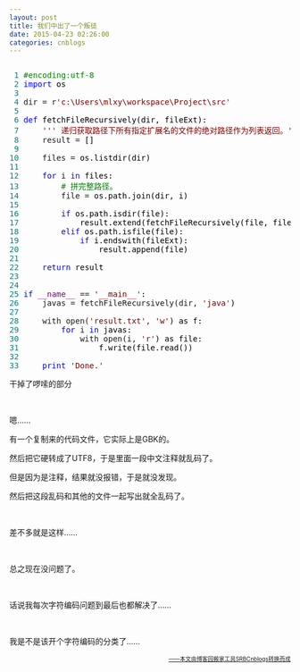 ```yaml
---
layout: post
title: 我们中出了一个叛徒
date: 2015-04-23 02:26:00
categories: cnblogs
---
```


<div class="cnblogs_code" onclick="cnblogs_code_show('e40325e4-3516-4108-90f6-a6b87f5545d9')"><img id="code_img_closed_e40325e4-3516-4108-90f6-a6b87f5545d9" class="code_img_closed" src="http://images.cnblogs.com/OutliningIndicators/ContractedBlock.gif" alt="" /><img id="code_img_opened_e40325e4-3516-4108-90f6-a6b87f5545d9" class="code_img_opened" style="display: none;" onclick="cnblogs_code_hide('e40325e4-3516-4108-90f6-a6b87f5545d9',event)" src="http://images.cnblogs.com/OutliningIndicators/ExpandedBlockStart.gif" alt="" />
<div id="cnblogs_code_open_e40325e4-3516-4108-90f6-a6b87f5545d9" class="cnblogs_code_hide">
<pre><span style="color: #008080;"> 1</span> <span style="color: #008000;">#</span><span style="color: #008000;">encoding:utf-8</span>
<span style="color: #008080;"> 2</span> <span style="color: #0000ff;">import</span><span style="color: #000000;"> os
</span><span style="color: #008080;"> 3</span>  
<span style="color: #008080;"> 4</span> dir = r<span style="color: #800000;">'</span><span style="color: #800000;">c:\Users\mlxy\workspace\Project\src</span><span style="color: #800000;">'</span>
<span style="color: #008080;"> 5</span>  
<span style="color: #008080;"> 6</span> <span style="color: #0000ff;">def</span><span style="color: #000000;"> fetchFileRecursively(dir, fileExt):
</span><span style="color: #008080;"> 7</span>     <span style="color: #800000;">'''</span><span style="color: #800000;"> 递归获取路径下所有指定扩展名的文件的绝对路径作为列表返回。</span><span style="color: #800000;">'''</span>
<span style="color: #008080;"> 8</span>     result =<span style="color: #000000;"> []
</span><span style="color: #008080;"> 9</span>     
<span style="color: #008080;">10</span>     files =<span style="color: #000000;"> os.listdir(dir)
</span><span style="color: #008080;">11</span>     
<span style="color: #008080;">12</span>     <span style="color: #0000ff;">for</span> i <span style="color: #0000ff;">in</span><span style="color: #000000;"> files:
</span><span style="color: #008080;">13</span>         <span style="color: #008000;">#</span><span style="color: #008000;"> 拼完整路径。</span>
<span style="color: #008080;">14</span>         file =<span style="color: #000000;"> os.path.join(dir, i)
</span><span style="color: #008080;">15</span>         
<span style="color: #008080;">16</span>         <span style="color: #0000ff;">if</span><span style="color: #000000;"> os.path.isdir(file):
</span><span style="color: #008080;">17</span> <span style="color: #000000;">            result.extend(fetchFileRecursively(file, fileExt))
</span><span style="color: #008080;">18</span>         <span style="color: #0000ff;">elif</span><span style="color: #000000;"> os.path.isfile(file):
</span><span style="color: #008080;">19</span>             <span style="color: #0000ff;">if</span><span style="color: #000000;"> i.endswith(fileExt):
</span><span style="color: #008080;">20</span> <span style="color: #000000;">                result.append(file)
</span><span style="color: #008080;">21</span>             
<span style="color: #008080;">22</span>     <span style="color: #0000ff;">return</span><span style="color: #000000;"> result
</span><span style="color: #008080;">23</span> 
<span style="color: #008080;">24</span>     
<span style="color: #008080;">25</span> <span style="color: #0000ff;">if</span> <span style="color: #800080;">__name__</span> == <span style="color: #800000;">'</span><span style="color: #800000;">__main__</span><span style="color: #800000;">'</span><span style="color: #000000;">:
</span><span style="color: #008080;">26</span>     javas = fetchFileRecursively(dir, <span style="color: #800000;">'</span><span style="color: #800000;">java</span><span style="color: #800000;">'</span><span style="color: #000000;">)
</span><span style="color: #008080;">27</span>     
<span style="color: #008080;">28</span>     with open(<span style="color: #800000;">'</span><span style="color: #800000;">result.txt</span><span style="color: #800000;">'</span>, <span style="color: #800000;">'</span><span style="color: #800000;">w</span><span style="color: #800000;">'</span><span style="color: #000000;">) as f:
</span><span style="color: #008080;">29</span>         <span style="color: #0000ff;">for</span> i <span style="color: #0000ff;">in</span><span style="color: #000000;"> javas:
</span><span style="color: #008080;">30</span>             with open(i, <span style="color: #800000;">'</span><span style="color: #800000;">r</span><span style="color: #800000;">'</span><span style="color: #000000;">) as file:
</span><span style="color: #008080;">31</span> <span style="color: #000000;">                f.write(file.read())
</span><span style="color: #008080;">32</span>  
<span style="color: #008080;">33</span>     <span style="color: #0000ff;">print</span> <span style="color: #800000;">'</span><span style="color: #800000;">Done.</span><span style="color: #800000;">'</span></pre>
</div>
<span class="cnblogs_code_collapse">干掉了啰嗦的部分</span></div>
<p>&nbsp;</p>
<p>嗯&hellip;&hellip;</p>
<p>有一个复制来的代码文件，它实际上是GBK的。</p>
<p>然后把它硬转成了UTF8，于是里面一段中文注释就乱码了。</p>
<p>但是因为是注释，结果就没报错，于是就没发现。</p>
<p>然后把这段乱码和其他的文件一起写出就全乱码了。</p>
<p>&nbsp;</p>
<p>差不多就是这样&hellip;&hellip;</p>
<p>&nbsp;</p>
<p>总之现在没问题了。</p>
<p>&nbsp;</p>
<p>话说我每次字符编码问题到最后也都解决了&hellip;&hellip;</p>
<p>&nbsp;</p>
<p>我是不是该开个字符编码的分类了&hellip;&hellip;</p>

<div align=right><a href="https://github.com/mlxy/SRBCnblogs"><font size=1>——本文由博客园搬家工具SRBCnblogs转换而成</font></a></div>